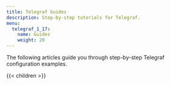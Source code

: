 ```yaml
---
title: Telegraf Guides
description: Step-by-step tutorials for Telegraf.
menu:
  telegraf_1_17:
    name: Guides
    weight: 20
---
```


The following articles guide you through step-by-step Telegraf configuration examples.

{{< children >}}
